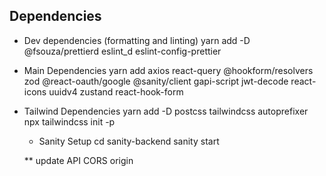 ## Dependencies

- Dev dependencies (formatting and linting)
  yarn add -D @fsouza/prettierd eslint_d eslint-config-prettier

- Main Dependencies
  yarn add axios react-query @hookform/resolvers zod @react-oauth/google @sanity/client gapi-script jwt-decode react-icons uuidv4 zustand react-hook-form

- Tailwind Dependencies
  yarn add -D postcss tailwindcss autoprefixer
  npx tailwindcss init -p

  - Sanity Setup
    cd sanity-backend
    sanity start

  \*\* update API CORS origin
